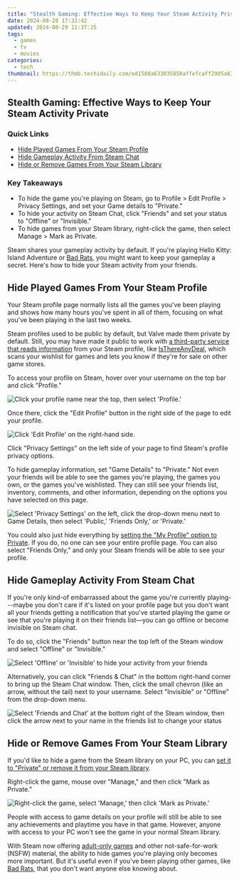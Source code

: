 ```yaml
---
title: "Stealth Gaming: Effective Ways to Keep Your Steam Activity Private"
date: 2024-08-28 17:32:42
updated: 2024-08-29 11:37:25
tags:
  - games
  - tv
  - movies
categories:
  - tech
thumbnail: https://thmb.techidaily.com/ed1580a633035850affefcaff2905a61682a6fee4ff28b2032ed8b7104437026.jpg
---
```


## Stealth Gaming: Effective Ways to Keep Your Steam Activity Private

### Quick Links

* [Hide Played Games From Your Steam Profile](https://instagram-video-recordings.techidaily.com/in-2024-visionvoice-tips-for-perfectly-sized-insta-posts/)
* [Hide Gameplay Activity From Steam Chat](https://common-error.techidaily.com/solution-found-troubleshooting-failed-directx-hardware-initialization-processes/)
* [Hide or Remove Games From Your Steam Library](https://youtube-sure.techidaily.com/ed-2024-approved-the-complete-video-revenue-playbook-dm-vs-yo-edition/)

### Key Takeaways

* To hide the game you're playing on Steam, go to Profile > Edit Profile > Privacy Settings, and set your Game details to "Private."
* To hide your activity on Steam Chat, click "Friends" and set your status to "Offline" or "Invisible."
* To hide games from your Steam library, right-click the game, then select Manage > Mark as Private.

 Steam shares your gameplay activity by default. If you're playing Hello Kitty: Island Adventure or [Bad Rats](https://kotaku.com/six-years-later-bad-rats-is-still-known-as-steams-shit-1705908382), you might want to keep your gameplay a secret. Here's how to hide your Steam activity from your friends.

##  Hide Played Games From Your Steam Profile

 Your Steam profile page normally lists all the games you've been playing and shows how many hours you've spent in all of them, focusing on what you've been playing in the last two weeks.

 Steam profiles used to be public by default, but Valve made them private by default. Still, you may have made it public to work with [a third-party service that reads information](https://desktop-recording.techidaily.com/updated-in-2024-expert-advice-incorporating-voiceovers-for-visual-impact/) from your Steam profile, like [IsThereAnyDeal](https://isthereanydeal.com/), which scans your wishlist for games and lets you know if they're for sale on other game stores.

 To access your profile on Steam, hover over your username on the top bar and click "Profile."

![Click your profile name near the top, then select 'Profile.'](https://static1.howtogeekimages.com/wordpress/wp-content/uploads/2024/08/click-your-profile-name-near-the-top-then-select-profile-1.png) 

 Once there, click the "Edit Profile" button in the right side of the page to edit your profile.​​​​​​​

![Click 'Edit Profile' on the right-hand side.](https://static1.howtogeekimages.com/wordpress/wp-content/uploads/2024/08/click-edit-profile-on-the-right-hand-side-1.png) 

 Click "Privacy Settings" on the left side of your page to find Steam's profile privacy options.

 To hide gameplay information, set "Game Details" to "Private." Not even your friends will be able to see the games you're playing, the games you own, or the games you've wishlisted. They can still see your friends list, inventory, comments, and other information, depending on the options you have selected on this page.

![Select 'Privacy Settings' on the left, click the drop-down menu next to Game Details, then select 'Public,' 'Friends Only,' or 'Private.'](https://static1.howtogeekimages.com/wordpress/wp-content/uploads/2024/08/select-privacy-settings-on-the-left-click-the-drop-down-menu-next-to-game-details-then-select-public-friends-only-or-private.png) 

 You could also just hide everything by [setting the "My Profile" option to Private](https://easy-unlock-android.techidaily.com/how-to-unlock-realme-c55-phone-pattern-lock-without-factory-reset-by-drfone-android/). If you do, no one can see your entire profile page. You can also select "Friends Only," and only your Steam friends will be able to see your profile.

##  Hide Gameplay Activity From Steam Chat

 If you're only kind-of embarrassed about the game you're currently playing---maybe you don't care if it's listed on your profile page but you don't want all your friends getting a notification that you've started playing the game or see that you're playing it on their friends list—you can go offline or become invisible on Steam chat.

 To do so, click the "Friends" button near the top left of the Steam window and select "Offline" or "Invisible."

![Select 'Offline' or 'Invisible' to hide your activity from your friends](https://static1.howtogeekimages.com/wordpress/wp-content/uploads/2024/08/select-offline-or-invisible-to-hide-your-activity-from-your-friends.png) 

 Alternatively, you can click "Friends & Chat" in the bottom right-hand corner to bring up the Steam Chat window. Then, click the small chevron (like an arrow, without the tail) next to your username. Select "Invisible" or "Offline" from the drop-down menu.

![Select 'Friends and Chat' at the bottom right of the Steam window, then click the arrow next to your name in the friends list to change your status](https://static1.howtogeekimages.com/wordpress/wp-content/uploads/2024/08/select-friends-and-chat-at-the-bottom-right-of-the-steam-window-then-click-the-arrow-next-to-your-name-in-the-friends-list-to-change-your-status.png) 

##  Hide or Remove Games From Your Steam Library

 If you'd like to hide a game from the Steam library on your PC, you can [set it to "Private" or remove it from your Steam library](https://video-screen-grab.techidaily.com/new-pioneering-pedagogy-choosing-from-the-premier-10-lecture-recorders-for-2024/).

 Right-click the game, mouse over "Manage," and then click "Mark as Private."

![Right-click the game, select 'Manage,' then click 'Mark as Private.'](https://static1.howtogeekimages.com/wordpress/wp-content/uploads/2024/08/right-click-the-game-select-manage-then-click-mark-as-private.png) 

 People with access to game details on your profile will still be able to see any achievements and playtime you have in that game. However, anyone with access to your PC won't see the game in your normal Steam library.

 With Steam now offering [adult-only games](https://techidaily.com/different-methods-for-resetting-motorola-moto-g84-5g-phones-with-screen-locked-and-not-drfone-by-drfone-reset-android-reset-android/) and other not-safe-for-work (NSFW) material, the ability to hide games you're playing only becomes more important. But it's useful even if you've been playing other games, like [Bad Rats](https://kotaku.com/six-years-later-bad-rats-is-still-known-as-steams-shit-1705908382), that you don't want anyone else knowing about.

<ins class="adsbygoogle"
     style="display:block"
     data-ad-format="autorelaxed"
     data-ad-client="ca-pub-7571918770474297"
     data-ad-slot="1223367746"></ins>



<ins class="adsbygoogle"
     style="display:block"
     data-ad-client="ca-pub-7571918770474297"
     data-ad-slot="8358498916"
     data-ad-format="auto"
     data-full-width-responsive="true"></ins>
